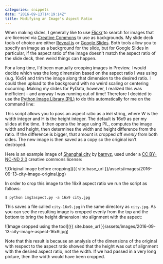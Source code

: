 ```yaml
---
categories: snippets
date: "2016-09-13T14:19:14Z"
title: Modifying an Image's Aspect Ratio
---
```


When making slides, I generally like to use [Flickr](https://www.flickr.com/) to search for images that are licensed via [Creative Commons](https://creativecommons.org/) to use as backgrounds. My slide deck tools of choice are either [Reveal.js](http://lab.hakim.se/reveal-js/#/) or [Google Slides](https://www.google.com/slides/about/). Both tools allow you to specify an image as a background for the slide, but for Google Slides in particular, if the aspect ratio of the image doesn't match the aspect ratio of the slide deck, then weird things can happen.

For a long time, I'd been manually cropping images in Preview. I would decide which was the long dimension based on the aspect ratio I was using (e.g. 16x9) and trim the image along that dimension to the desired ratio. I could then upload to the background with no weird scaling or centering occurring. Making my slides for PyData, however, I realized this was inefficient - and anyway I was running out of time! Therefore I decided to use the [Python Image Library (PIL)](http://www.pythonware.com/products/pil/) to do this automatically for me on the command line:

<script src="https://gist.github.com/bbengfort/d49ea52d7b73897785dd619685be310b.js"></script>

This script allows you to pass an aspect ratio as a `WxH` string, where W is the width integer and H is the height integer. The default is 16x9 as per my slides at the time. It then opens the Image using PIL, computes the image width and height, then determines the width and height difference from the ratio. If the difference is bigger, that amount is cropped off _evenly_ from both sides. The new image is then saved as a copy so the original isn't destroyed.

Here is an example image of [Shanghai city](https://flic.kr/p/bmM7Xv) by [barnyz](https://www.flickr.com/photos/75487768@N04/), used under a [CC BY-NC-ND 2.0](https://creativecommons.org/licenses/by-nc-nd/2.0/) creative commons license:

![Original image before cropping]({{ site.base_url }}/assets/images/2016-09-13-city-image-original.jpg)

In order to crop this image to the 16x9 aspect ratio we run the script as follows:

```
$ python img2aspect.py -a 16x9 city.jpg
```

This saves a file called `city-16x9.jpg` in the same directory as `city.jpg`. As you can see the resulting image is cropped evenly from the top and the bottom to bring the height dimension into alignment with the aspect:

![Image cropped using the tool]({{ site.base_url }}/assets/images/2016-09-13-city-image-aspect-16x9.jpg)

Note that this result is because an analysis of the dimensions of the original with respect to the aspect ratio showed that the height was out of alignment with the desired aspect ratio, not the width. If we had passed in a very long picture, then the width would have been cropped.
